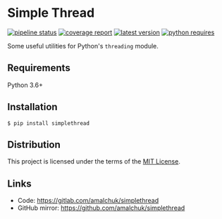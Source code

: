 Simple Thread
=============
[![pipeline status][pipeline]][homepage]
[![coverage report][coverage]][homepage]
[![latest version][version]][pypi]
[![python requires][pyversions]][pypi]

Some useful utilities for Python's `threading` module.

Requirements
------------
Python 3.6+

Installation
------------
```
$ pip install simplethread
```

Distribution
------------
This project is licensed under the terms of the [MIT License](LICENSE).

Links
-----
- Code: <https://gitlab.com/amalchuk/simplethread>
- GitHub mirror: <https://github.com/amalchuk/simplethread>

[homepage]: <https://gitlab.com/amalchuk/simplethread>
[pypi]: <https://pypi.org/project/simplethread>
[pipeline]: <https://gitlab.com/amalchuk/simplethread/badges/master/pipeline.svg?style=flat-square>
[coverage]: <https://gitlab.com/amalchuk/simplethread/badges/master/coverage.svg?style=flat-square>
[version]: <https://img.shields.io/pypi/v/simplethread?color=blue&style=flat-square>
[pyversions]: <https://img.shields.io/pypi/pyversions/simplethread?color=blue&style=flat-square>
